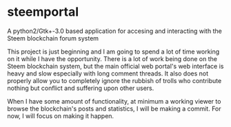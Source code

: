 # steemportal
A python2/Gtk+-3.0 based application for accesing and interacting with the Steem blockchain forum system

This project is just beginning and I am going to spend a lot of time working on it while I have the opportunity. There is a lot of work being done on the Steem blockchain system, but the main official web portal's web interface is heavy and slow especially with long comment threads. It also does not properly allow you to completely ignore the rubbish of trolls who contribute nothing but conflict and suffering upon other users.

When I have some amount of functionality, at minimum a working viewer to browse the blockchain's posts and statistics, I will be making a commit. For now, I will focus on making it happen.
